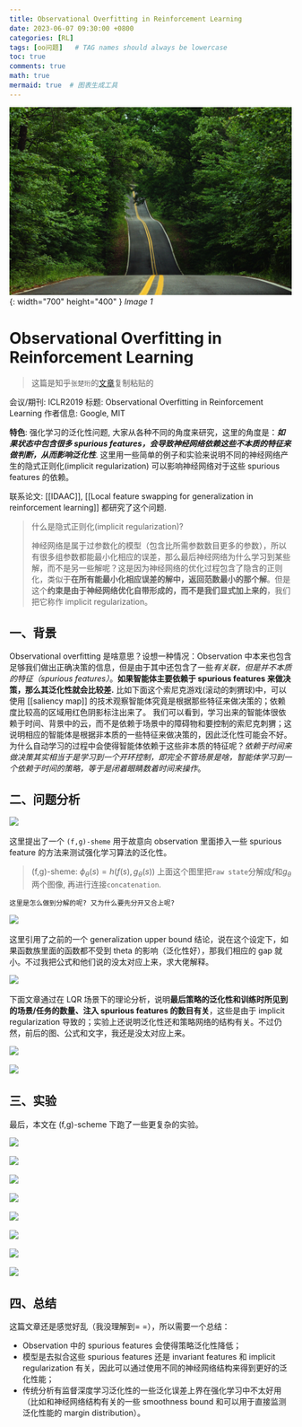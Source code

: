 ```yaml
---
title: Observational Overfitting in Reinforcement Learning
date: 2023-06-07 09:30:00 +0800
categories: [RL]
tags: [oo问题]   # TAG names should always be lowercase
toc: true
comments: true
math: true
mermaid: true  # 图表生成工具
---
```


![test-img](../assets/images/img-test.jpg){: width="700" height="400" }
_Image 1_



# Observational Overfitting in Reinforcement Learning


> 这篇是知乎`张楚珩`的[文章](https://zhuanlan.zhihu.com/p/449120642)复制粘贴的

会议/期刊: ICLR2019
标题: Observational Overfitting in Reinforcement Learning
作者信息: Google, MIT

**特色**: 强化学习的泛化性问题, 大家从各种不同的角度来研究，这里的角度是：***如果状态中包含很多 spurious features，会导致神经网络依赖这些不本质的特征来做判断，从而影响泛化性***.
这里用一些简单的例子和实验来说明不同的神经网络产生的隐式正则化(implicit regularization) 可以影响神经网络对于这些 spurious features 的依赖。

联系论文: [[IDAAC]], [[Local feature swapping for generalization in reinforcement learning]] 都研究了这个问题.

> 什么是隐式正则化(implicit regularization)?
>
> 神经网络是属于过参数化的模型（包含比所需参数数目更多的参数），所以有很多组参数都能最小化相应的误差，那么最后神经网络为什么学习到某些解，而不是另一些解呢？这是因为神经网络的优化过程包含了隐含的正则化，类似于**在所有能最小化相应误差的解中，返回范数最小的那个解**。但是这个**约束是由于神经网络优化自带形成的，而不是我们显式加上来的**，我们把它称作 implicit regularization。

## 一、背景
Observational overfitting 是啥意思？设想一种情况：Observation 中本来也包含足够我们做出正确决策的信息，但是由于其中还包含了一些*有关联，但是并不本质的特征（spurious features）*。**如果智能体主要依赖于 spurious features 来做决策，那么其泛化性就会比较差.** 
比如下面这个索尼克游戏(滚动的刺猬球)中，可以使用 [[saliency map]] 的技术观察智能体究竟是根据那些特征来做决策的；依赖度比较高的区域用红色阴影标注出来了。
我们可以看到，学习出来的智能体很依赖于时间、背景中的云，而不是依赖于场景中的障碍物和要控制的索尼克刺猬；这说明相应的智能体是根据非本质的一些特征来做决策的，因此泛化性可能会不好。
为什么自动学习的过程中会使得智能体依赖于这些非本质的特征呢？*依赖于时间来做决策其实相当于是学习到一个开环控制，即完全不管场景是啥，智能体学习到一个依赖于时间的策略，等于是闭着眼睛数着时间来操作*。


## 二、问题分析

![](https://pic4.zhimg.com/v2-fbd2d0f914f48bc7e3804be6d11b0587_r.jpg)

这里提出了一个 `(f,g)-sheme` 用于故意向 observation 里面掺入一些 spurious feature 的方法来测试强化学习算法的泛化性。
> (f,g)-sheme: $\phi_{\theta}(s)=h\left(f(s), g_{\theta}(s)\right)$ 
> 上面这个图里把`raw state`分解成$f$和$g_\theta$两个图像, 再进行连接`concatenation`.
```ad-note
这里是怎么做到分解的呢? 又为什么要先分开又合上呢?
```

![](https://pic1.zhimg.com/v2-80663dc35bfe32af59a002461d6f84d4_r.jpg)

这里引用了之前的一个 generalization upper bound 结论，说在这个设定下，如果函数族里面的函数都不受到 theta 的影响（泛化性好），那我们相应的 gap 就小。不过我把公式和他们说的没太对应上来，求大佬解释。

![](https://pic2.zhimg.com/v2-8dbdb1158d8681d802514d6e48a4c5f5_r.jpg)

下面文章通过在 LQR 场景下的理论分析，说明**最后策略的泛化性和训练时所见到的场景/任务的数量、注入 spurious features 的数目有关**，这些是由于 implicit regularization 导致的；实验上还说明泛化性还和策略网络的结构有关。不过仍然，前后的图、公式和文字，我还是没太对应上来。

![](https://pic2.zhimg.com/v2-55abd540ab41f783549163bc0e7d2c19_r.jpg)

![](https://pic2.zhimg.com/v2-80bdd599103a740d72ddae50fddb7f2d_r.jpg)

## 三、实验

最后，本文在 (f,g)-scheme 下跑了一些更复杂的实验。

![](https://pic4.zhimg.com/v2-968f776d0857104d1fd61e8b8c03f7d3_r.jpg)

![](https://pic2.zhimg.com/v2-44c3f775b11b0070dbdc05d64476702d_r.jpg)

![](https://pic1.zhimg.com/v2-d4e11140efae5137197d2308384d4c80_r.jpg)

![](https://pic4.zhimg.com/v2-70bfcd68f99774ae484db80c287ccbc3_r.jpg)

![](https://pic1.zhimg.com/v2-e35baaebe8d27e8866b869e971eb8460_r.jpg)

![](https://pic1.zhimg.com/v2-c097753c5624aab01f1d24924db941bc_r.jpg)

![](https://pic1.zhimg.com/v2-74d8cc00149b3480e96391caeb617d5c_r.jpg)

![](https://pic4.zhimg.com/v2-de18ada11442316b12a7448869263417_r.jpg)

## 四、总结

这篇文章还是感觉好乱（我没理解到= =），所以需要一个总结：

-   Observation 中的 spurious features 会使得策略泛化性降低；
-   模型是去拟合这些 spurious features 还是 invariant features 和 implicit regularization 有关，因此可以通过使用不同的神经网络结构来得到更好的泛化性能；
-   传统分析有监督深度学习泛化性的一些泛化误差上界在强化学习中不太好用（比如和神经网络结构有关的一些 smoothness bound 和可以用于直接监测泛化性能的 margin distribution）。

